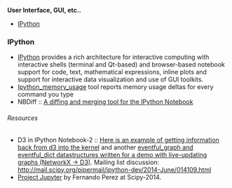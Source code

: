 **User Interface, GUI, etc..**

* [IPython](#ipython)



### IPython
* [IPython](http://ipython.org/) provides a rich architecture for interactive computing with interactive shells (terminal and Qt-based) and browser-based notebook support for code, text, mathematical expressions, inline plots and support for interactive data visualization and use of GUI toolkits.
* [Ipython_memory_usage](https://github.com/ianozsvald/ipython_memory_usage) tool reports memory usage deltas for every command you type
* NBDiff :: [A diffing and merging tool for the IPython Notebook](http://nbdiff.org)


###### Resources
* D3 in IPython Notebook-2 :: [Here is an example of getting information back from d3 into the kernel](http://nbviewer.ipython.org/gist/anonymous/9975962) and another [eventful_graph and eventful_dict datastructures written for a demo with live-updating graphs (NetworkX -> D3)](https://gist.github.com/takluyver/9619942351cdc571a302). Mailing list discussion: http://mail.scipy.org/pipermail/ipython-dev/2014-June/014109.html
* [Project Jupyter](https://speakerdeck.com/fperez/project-jupyter) by Fernando Perez at Scipy-2014.

